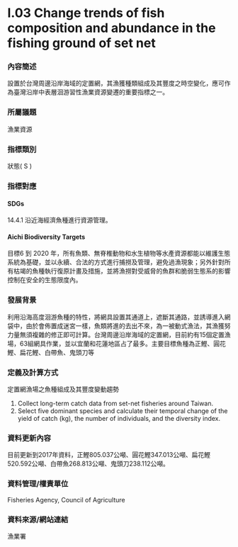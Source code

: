 # I.03 Change trends of fish composition and abundance in the fishing ground of set net

<script type="text/javascript" src="http://cdn.mathjax.org/mathjax/latest/MathJax.js?config=TeX-AMS-MML_HTMLorMML"></script>

### 內容簡述
設置於台灣周邊沿岸海域的定置網，其漁獲種類組成及其豐度之時空變化，應可作為臺灣沿岸中表層洄游習性漁業資源變遷的重要指標之一。

### 所屬議題
漁業資源
### 指標類別
狀態( S )
### 指標對應
#### SDGs
14.4.1 沿近海經濟魚種進行資源管理。
#### Aichi Biodiversity Targets
目標6 到 2020 年，所有魚類、無脊椎動物和水生植物等水產資源都能以維護生態系統為基礎，並以永續、合法的方式進行捕撈及管理，避免過漁現象；另外針對所有枯竭的魚種執行復原計畫及措施，並將漁撈對受威脅的魚群和脆弱生態系的影響控制在安全的生態限度內。
### 發展背景
利用沿海高度洄游魚種的特性，將網具設置其通道上，遮斷其通路，並誘導進入網袋中，由於會佈置成迷宮一樣，魚類將進的去出不來，為一被動式漁法，其漁獲努力量無須複雜的修正即可計算。台灣周邊沿岸海域的定置網，目前約有15個定置漁場，63組網具作業，並以宜蘭和花蓮地區占了最多。主要目標魚種為正鰹、圓花鰹、扁花鰹、白帶魚、鬼頭刀等
### 定義及計算方式
定置網漁場之魚種組成及其豐度變動趨勢
1. Collect long-term catch data from set-net fisheries around Taiwan.
2. Select five dominant species and calculate their temporal change of the yield of catch (kg), the number of individuals, and the diversity index.
### 資料更新內容
目前更新到2017年資料，正鰹805.037公噸、圓花鰹347.013公噸、扁花鰹520.592公噸、白帶魚268.813公噸、鬼頭刀238.112公噸。
### 資料管理/權責單位
Fisheries Agency, Council of Agriculture
### 資料來源/網站連結
漁業署